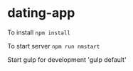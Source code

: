 # dating-app

To install
`npm install`

To start server
`npm run nmstart`

Start gulp for development
'gulp default'